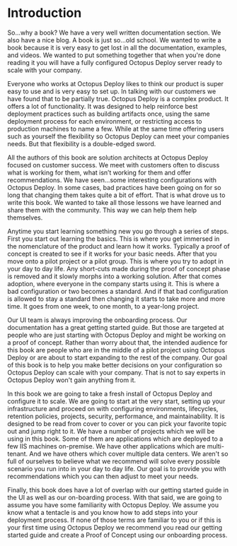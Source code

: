 # Introduction

So...why a book?  We have a very well written documentation section.  We also have a nice blog.  A book is just so...old school.  We wanted to write a book because it is very easy to get lost in all the documentation, examples, and videos.  We wanted to put something together that when you're done reading it you will have a fully configured Octopus Deploy server ready to scale with your company.

Everyone who works at Octopus Deploy likes to think our product is super easy to use and is very easy to set up.  In talking with our customers we have found that to be partially true.  Octopus Deploy is a complex product.  It offers a lot of functionality.  It was designed to help reinforce best deployment practices such as building artifacts once, using the same deployment process for each environment, or restricting access to production machines to name a few.  While at the same time offering users such as yourself the flexibility so Octopus Deploy can meet your companies needs.  But that flexibility is a double-edged sword.  

All the authors of this book are solution architects at Octopus Deploy focused on customer success.  We meet with customers often to discuss what is working for them, what isn’t working for them and offer recommendations.  We have seen...some interesting configurations with Octopus Deploy.  In some cases, bad practices have been going on for so long that changing them takes quite a bit of effort.  That is what drove us to write this book.  We wanted to take all those lessons we have learned and share them with the community.  This way we can help them help themselves.

Anytime you start learning something new you go through a series of steps.  First you start out learning the basics.  This is where you get immersed in the nomenclature of the product and learn how it works.  Typically a proof of concept is created to see if it works for your basic needs.  After that you move onto a pilot project or a pilot group.  This is where you try to adopt in your day to day life.  Any short-cuts made during the proof of concept phase is removed and it slowly morphs into a working solution.  After that comes adoption, where everyone in the company starts using it.  This is where a bad configuration or two becomes a standard.  And if that bad configuration is allowed to stay a standard then changing it starts to take more and more time.  It goes from one week, to one month, to a year-long project.  

Our UI team is always improving the onboarding process.  Our documentation has a great getting started guide.  But those are targeted at people who are just starting with Octopus Deploy and might be working on a proof of concept.  Rather than worry about that, the intended audience for this book are people who are in the middle of a pilot project using Octopus Deploy or are about to start expanding to the rest of the company.  Our goal of this book is to help you make better decisions on your configuration so Octopus Deploy can scale with your company.  That is not to say experts in Octopus Deploy won't gain anything from it.  

In this book we are going to take a fresh install of Octopus Deploy and configure it to scale.  We are going to start at the very start, setting up your infrastructure and proceed on with configuring environments, lifecycles, retention policies, projects, security, performance, and maintainability.  It is designed to be read from cover to cover or you can pick your favorite topic out and jump right to it.  We have a number of projects which we will be using in this book.  Some of them are applications which are deployed to a few IIS machines on-premise.  We have other applications which are multi-tenant.  And we have others which cover multiple data centers.  We aren't so full of ourselves to believe what we recommend will solve every possible scenario you run into in your day to day life.  Our goal is to provide you with recommendations which you can then adjust to meet your needs.

Finally, this book does have a lot of overlap with our getting started guide in the UI as well as our on-boarding process.  With that said, we are going to assume you have some familiarity with Octopus Deploy.  We assume you know what a tentacle is and you know how to add steps into your deployment process.  If none of those terms are familiar to you or if this is your first time using Octopus Deploy we recommend you read our getting started guide and create a Proof of Concept using our onboarding process.
